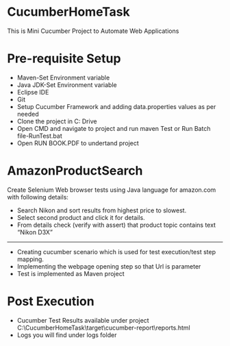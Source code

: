 # CucumberHomeTask
This is Mini Cucumber Project to Automate Web Applications
# Pre-requisite Setup
- Maven-Set Environment variable
- Java JDK-Set Environment variable
- Eclipse IDE
- Git
- Setup Cucumber Framework and adding data.properties values as per needed
- Clone the project in C: Drive
- Open CMD and navigate to project and run maven Test or Run Batch file-RunTest.bat
- Open RUN BOOK.PDF to undertand project


# AmazonProductSearch
Create Selenium Web browser tests using Java language for amazon.com with following details:
- Search Nikon and sort results from highest price to slowest.
- Select second product and click it for details.
- From details check (verify with assert) that product topic contains text “Nikon D3X”
---------------------------------------------------------------------------------------
- Creating cucumber scenario which is used for test execution/test step mapping.
- Implementing the webpage opening step so that Url is parameter
- Test is implemented as Maven project


# Post Execution
- Cucumber Test Results available under project C:\CucumberHomeTask\target\cucumber-report\reports.html
- Logs you will find under logs folder


